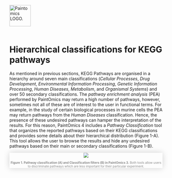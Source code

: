 <div class="imageContainer" style="" >
    <img src="paintomics_150x690.png" title="Paintomics LOGO." style=" height: 70px !important; margin-bottom: 20px; ">
</div>

# Hierarchical classifications for KEGG pathways
As mentioned in previous sections, KEGG Pathways are organised in a hierarchy around seven main classifications (*Cellular Processes*, *Drug Development*, *Environmental Information Processing*, *Genetic Information Processing*, *Human Diseases*, *Metabolism*, and *Organismal Systems*) and over 50 secondary classifications. The *pathway enrichment analysis* (PEA) performed by PaintOmics may return a high number of pathways, however, sometimes not all of these are of interest to the user in functional terms. For example, in the study of certain biological processes in murine cells the PEA may return pathways from the *Human Diseases* classification. Hence, the presence of these undesired pathways can hamper the interpretation of the results. For this reason, PaintOmics 4 includes a *Pathway Classification* tool that organizes the reported pathways based on their KEGG classifications and provides some details about their hierarchical distribution (Figure 1-A). This tool allows the user to browse the results and hide any undesired pathways based on their main or secondary classifications (Figure 1-B).

<div class="imageContainer" style="box-shadow: 0px 0px 20px #D0D0D0; text-align:center; font-size:10px; color:#898989" >
    <img src="paintomics_visualizing_1.png"/>
    <p class="imageLegend"><b>Figure 1. Pathway classification (A) and Classification filters (B) in PaintOmics 3.</b> Both tools allow users to discriminate pathways which are less important for their particular experiment.</p>
</div>
